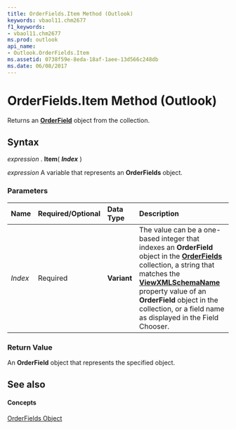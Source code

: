 ```yaml
---
title: OrderFields.Item Method (Outlook)
keywords: vbaol11.chm2677
f1_keywords:
- vbaol11.chm2677
ms.prod: outlook
api_name:
- Outlook.OrderFields.Item
ms.assetid: 0738f59e-8eda-18af-1aee-13d566c248db
ms.date: 06/08/2017
---
```



# OrderFields.Item Method (Outlook)

Returns an **[OrderField](orderfield-object-outlook.md)** object from the collection.


## Syntax

 _expression_ . **Item**( **_Index_** )

 _expression_ A variable that represents an **OrderFields** object.


### Parameters



|**Name**|**Required/Optional**|**Data Type**|**Description**|
|:-----|:-----|:-----|:-----|
| _Index_|Required| **Variant**|The value can be a one-based integer that indexes an **OrderField** object in the **[OrderFields](orderfields-object-outlook.md)** collection, a string that matches the **[ViewXMLSchemaName](orderfield-viewxmlschemaname-property-outlook.md)** property value of an **OrderField** object in the collection, or a field name as displayed in the Field Chooser.|

### Return Value

An **OrderField** object that represents the specified object.


## See also


#### Concepts


[OrderFields Object](orderfields-object-outlook.md)

